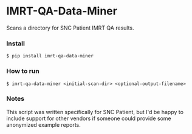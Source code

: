# IMRT-QA-Data-Miner
Scans a directory for SNC Patient IMRT QA results.


### Install
~~~~
$ pip install imrt-qa-data-miner
~~~~


### How to run
~~~~
$ imrt-qa-data-miner <initial-scan-dir> <optional-output-filename>
~~~~

### Notes
This script was written specifically for SNC Patient, but I'd be happy to include support for other vendors 
if someone could provide some anonymized example reports.
